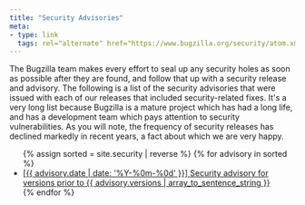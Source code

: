 ```yaml
---
title: "Security Advisories"
meta:
- type: link
  tags: rel="alternate" href="https://www.bugzilla.org/security/atom.xml" type="application/atom+xml"
---
```


The Bugzilla team makes every effort to seal up any security holes as soon
as possible after they are found, and follow that up with a security release
and advisory. The following is a list of the security advisories that were
issued with each of our releases that included security-related fixes.
It's a very long list because Bugzilla is a mature project which has had
a long life, and has a development team which pays attention to security
vulnerabilities. As you will note, the frequency of security releases
has declined markedly in recent years, a fact about which we are very
happy.

<ul class="list-unstyled">
  {% assign sorted = site.security | reverse %}
  {% for advisory in sorted %}
  <li><a href="{{ advisory.url }}">[{{ advisory.date | date: '%Y-%0m-%0d' }}] Security advisory for versions
    prior to {{ advisory.versions | array_to_sentence_string }}</a></li>
  {% endfor %}
</ul>

